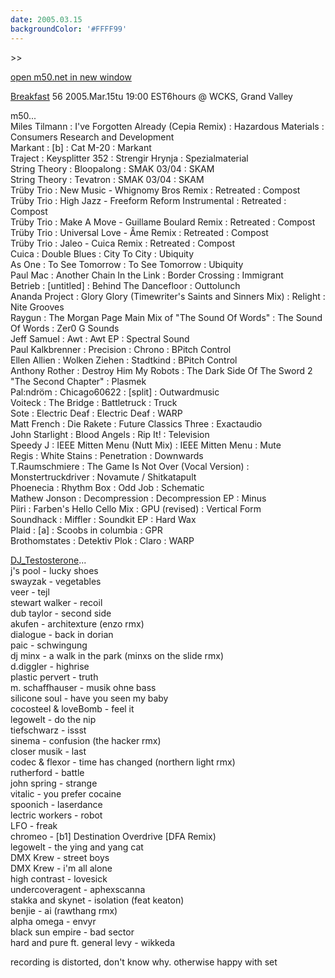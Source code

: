 ```yaml
---
date: 2005.03.15
backgroundColor: '#FFFF99'
---
```


\>>

[open m50.net in new window  
](http://m50.net/)

[Breakfast](http://breakfast.wcks.org/) 56 2005.Mar.15tu 19:00 EST6hours @ WCKS, Grand Valley  

m50...  
Miles Tilmann : I've Forgotten Already (Cepia Remix) : Hazardous Materials : Consumers Research and Development  
Markant : \[b\] : Cat M-20 : Markant  
Traject : Keysplitter 352 : Strengir Hrynja : Spezialmaterial  
String Theory : Bloopalong : SMAK 03/04 : SKAM  
String Theory : Tevatron : SMAK 03/04 : SKAM  
Trüby Trio : New Music - Whignomy Bros Remix : Retreated : Compost  
Trüby Trio : High Jazz - Freeform Reform Instrumental : Retreated : Compost  
Trüby Trio : Make A Move - Guillame Boulard Remix : Retreated : Compost  
Trüby Trio : Universal Love - Âme Remix : Retreated : Compost  
Trüby Trio : Jaleo - Cuica Remix : Retreated : Compost  
Cuica : Double Blues : City To City : Ubiquity  
As One : To See Tomorrow : To See Tomorrow : Ubiquity  
Paul Mac : Another Chain In the Link : Border Crossing : Immigrant  
Betrieb : \[untitled\] : Behind The Dancefloor : Outtolunch  
Ananda Project : Glory Glory (Timewriter's Saints and Sinners Mix) : Relight : Nite Grooves  
Raygun : The Morgan Page Main Mix of "The Sound Of Words" : The Sound Of Words : Zer0 G Sounds  
Jeff Samuel : Awt : Awt EP : Spectral Sound  
Paul Kalkbrenner : Precision : Chrono : BPitch Control  
Ellen Allien : Wolken Ziehen : Stadtkind : BPitch Control  
Anthony Rother : Destroy Him My Robots : The Dark Side Of The Sword 2 "The Second Chapter" : Plasmek  
Pal:ndröm : Chicago60622 : \[split\] : Outwardmusic  
Voiteck : The Bridge : Battletruck : Truck  
Sote : Electric Deaf : Electric Deaf : WARP  
Matt French : Die Rakete : Future Classics Three : Exactaudio  
John Starlight : Blood Angels : Rip It! : Television  
Speedy J : IEEE Mitten Menu (Nutt Mix) : IEEE Mitten Menu : Mute  
Regis : White Stains : Penetration : Downwards  
T.Raumschmiere : The Game Is Not Over (Vocal Version) : Monstertruckdriver : Novamute / Shitkatapult  
Phoenecia : Rhythm Box : Odd Job : Schematic  
Mathew Jonson : Decompression : Decompression EP : Minus  
Piiri : Farben's Hello Cello Mix : GPU (revised) : Vertical Form  
Soundhack : Miffler : Soundkit EP : Hard Wax  
Plaid : \[a\] : Scoobs in columbia : GPR  
Brothomstates : Detektiv Plok : Claro : WARP  

[DJ\_Testosterone](http://www.anal0g.org/dj_testosterone/)...  
j's pool - lucky shoes  
swayzak - vegetables  
veer - tejl  
stewart walker - recoil  
dub taylor - second side  
akufen - architexture (enzo rmx)  
dialogue - back in dorian  
paic - schwingung  
dj minx - a walk in the park (minxs on the slide rmx)  
d.diggler - highrise  
plastic pervert - truth  
m. schaffhauser - musik ohne bass  
silicone soul - have you seen my baby  
cocosteel & loveBomb - feel it  
legowelt - do the nip  
tiefschwarz - issst  
sinema - confusion (the hacker rmx)  
closer musik - last  
codec & flexor - time has changed (northern light rmx)  
rutherford - battle  
john spring - strange  
vitalic - you prefer cocaine  
spoonich - laserdance  
lectric workers - robot  
LFO - freak  
chromeo - \[b1\] Destination Overdrive \[DFA Remix)  
legowelt - the ying and yang cat  
DMX Krew - street boys  
DMX Krew - i'm all alone  
high contrast - lovesick  
undercoveragent - aphexscanna  
stakka and skynet - isolation (feat keaton)  
benjie - ai (rawthang rmx)  
alpha omega - envyr  
black sun empire - bad sector  
hard and pure ft. general levy - wikkeda  

recording is distorted, don't know why. otherwise happy with set